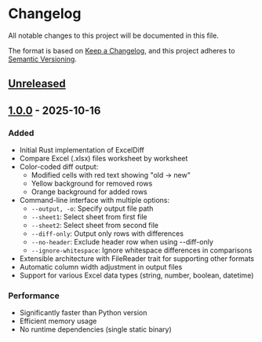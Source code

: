 # Changelog

All notable changes to this project will be documented in this file.

The format is based on [Keep a Changelog](https://keepachangelog.com/en/1.0.0/),
and this project adheres to [Semantic Versioning](https://semver.org/spec/v2.0.0.html).

## [Unreleased]

## [1.0.0] - 2025-10-16

### Added
- Initial Rust implementation of ExcelDiff
- Compare Excel (.xlsx) files worksheet by worksheet
- Color-coded diff output:
  - Modified cells with red text showing "old → new"
  - Yellow background for removed rows
  - Orange background for added rows
- Command-line interface with multiple options:
  - `--output, -o`: Specify output file path
  - `--sheet1`: Select sheet from first file
  - `--sheet2`: Select sheet from second file
  - `--diff-only`: Output only rows with differences
  - `--no-header`: Exclude header row when using --diff-only
  - `--ignore-whitespace`: Ignore whitespace differences in comparisons
- Extensible architecture with FileReader trait for supporting other formats
- Automatic column width adjustment in output files
- Support for various Excel data types (string, number, boolean, datetime)

### Performance
- Significantly faster than Python version
- Efficient memory usage
- No runtime dependencies (single static binary)

[Unreleased]: https://github.com/mumasoft/exceldiff/compare/v1.0.0...HEAD
[1.0.0]: https://github.com/mumasoft/exceldiff/releases/tag/v1.0.0
